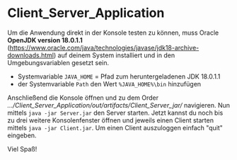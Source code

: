 # Client_Server_Application

Um die Anwendung direkt in der Konsole testen zu können, muss Oracle **OpenJDK version 18.0.1.1** (https://www.oracle.com/java/technologies/javase/jdk18-archive-downloads.html) auf deinem System installiert und in den Umgebungsvariablen gesetzt sein. 
  - Systemvariable `JAVA_HOME` = Pfad zum heruntergeladenen JDK 18.0.1.1
  - der Systemvariable `Path` den Wert `%JAVA_HOME%\bin` hinzufügen 

Anschließend die Konsole öffnen und zu dem Order *.../Client_Server_Application/out/artifacts/Client_Server_jar/* navigieren. 
Nun mittels `java -jar Server.jar` den Server starten. Jetzt kannst du noch bis zu drei weitere Konsolenfenster öffnen und jeweils einen Client starten mittels `java -jar Client.jar`. 
Um einen Client auszuloggen einfach "quit" eingeben. 

Viel Spaß!
